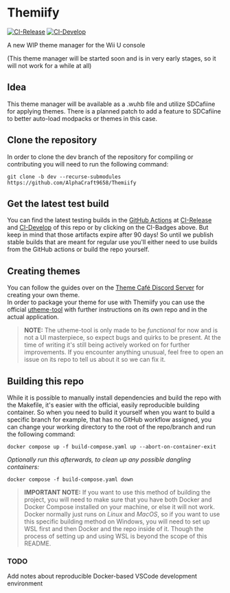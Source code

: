 # Themiify
[![CI-Release](https://github.com/Themiify-hb/Themiify/actions/workflows/build-release.yml/badge.svg)](https://github.com/Themiify-hb/Themiify/actions/workflows/build-release.yml)  [![CI-Develop](https://github.com/Themiify-hb/Themiify/actions/workflows/build-dev.yml/badge.svg?branch=dev)](https://github.com/Themiify-hb/Themiify/actions/workflows/build-dev.yml)

A new WIP theme manager for the Wii U console

(This theme manager will be started soon and is in very early stages, so it will not work for a while at all)

## Idea
This theme manager will be available as a .wuhb file and utilize SDCafiine for applying themes. There is a planned patch to add a feature to SDCafiine to better auto-load modpacks or themes in this case.

## Clone the repository
In order to clone the dev branch of the repository for compiling or contributing you will need to run the following command:
```
git clone -b dev --recurse-submodules https://github.com/AlphaCraft9658/Themiify
```

## Get the latest test build
You can find the latest testing builds in the [GitHub Actions](https://github.com/Themiify-hb/Themiify/actions) at [CI-Release](https://github.com/Themiify-hb/Themiify/actions/workflows/build-release.yml) and [CI-Develop](https://github.com/Themiify-hb/Themiify/actions/workflows/build-dev.yml) of this repo or by clicking on the CI-Badges above. But keep in mind that those artifacts expire after 90 days! So until we publish stable builds that are meant for regular use you'll either need to use builds from the GitHub actions or build the repo yourself.

## Creating themes
You can follow the guides over on the [Theme Café Discord Server](https://discord.gg/GsdQzbAejT) for creating your own theme.<br/>
In order to package your theme for use with Themiify you can use the official [utheme-tool](https://github.com/Themiify-hb/utheme-tool) with further instructions on its own repo and in the actual application.

> **NOTE:** The utheme-tool is only made to be *functional* for now and is not a UI masterpiece, so expect bugs and quirks to be present. At the time of writing it's still being actively worked on for further improvements. If you encounter anything unusual, feel free to open an issue on its repo to tell us about it so we can fix it.

## Building this repo
While it is possible to manually install dependencies and build the repo with the Makefile, it's easier with the official, easily reproducible building container. So when you need to build it yourself when you want to build a specific branch for example, that has no GitHub workflow assigned, you can change your working directory to the root of the repo/branch and run the following command:

```
docker compose up -f build-compose.yaml up --abort-on-container-exit
```

*Optionally run this afterwards, to clean up any possible dangling containers:*

```
docker compose -f build-compose.yaml down
```

> **IMPORTANT NOTE:** If you want to use this method of building the project, you will need to make sure that you have both Docker and Docker Compose installed on your machine, or else it will not work. Docker normally just runs on *Linux* and *MacOS*, so if you want to use this specific building method on Windows, you will need to set up WSL first and then Docker and the repo inside of it. Though the process of setting up and using WSL is beyond the scope of this README.

### TODO
Add notes about reproducible Docker-based VSCode development environment
